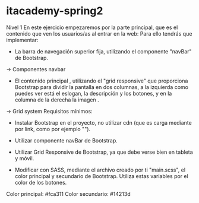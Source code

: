 # itacademy-spring2
Nivel 1
En este ejercicio empezaremos por la parte principal, que es el contenido que ven los usuarios/as al entrar en la web:
Para ello tendrás que implementar:

- La barra de navegación superior fija, utilizando el componente "navBar" de Bootstrap.

-> Componentes navbar

- El contenido principal , utilizando el "grid responsive" que proporciona Bootstrap para dividir la pantalla en dos columnas, a la izquierda como puedes ver está el eslogan, la descripción y los botones, y en la columna de la derecha la imagen .

-> Grid system
Requisitos mínimos: 
- Instalar Bootstrap en el proyecto, no utilizar cdn (que es carga mediante por link, como por ejemplo "<link href="https://cdn.jsdelivr.net/npm/bootstrap@5.0.2/... ." rel="stylesheet" crossorigin="anonymous">").

- Utilizar componente navBar de Bootstrap.

- Utilizar Grid Responsive de Bootstrap, ya que debe verse bien en tableta y móvil.

- Modificar con SASS, mediante el archivo creado por ti "main.scss", el color principal y secundario de Bootstrap. Utiliza estas variables por el color de los botones.

Color principal: #fca311
Color secundario: #14213d
